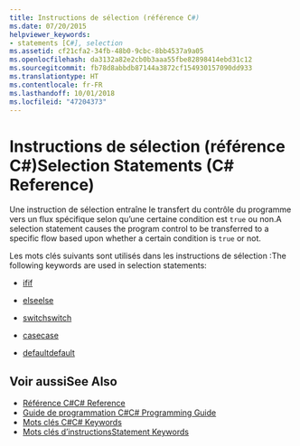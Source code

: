 ```yaml
---
title: Instructions de sélection (référence C#)
ms.date: 07/20/2015
helpviewer_keywords:
- statements [C#], selection
ms.assetid: cf21cfa2-34fb-48b0-9cbc-8bb4537a9a05
ms.openlocfilehash: da3132a82e2cb0b3aaa55fbe82898414ebd31c12
ms.sourcegitcommit: fb78d8abbdb87144a3872cf154930157090dd933
ms.translationtype: HT
ms.contentlocale: fr-FR
ms.lasthandoff: 10/01/2018
ms.locfileid: "47204373"
---
```

# <a name="selection-statements-c-reference"></a><span data-ttu-id="427a8-102">Instructions de sélection (référence C#)</span><span class="sxs-lookup"><span data-stu-id="427a8-102">Selection Statements (C# Reference)</span></span>
<span data-ttu-id="427a8-103">Une instruction de sélection entraîne le transfert du contrôle du programme vers un flux spécifique selon qu’une certaine condition est `true` ou non.</span><span class="sxs-lookup"><span data-stu-id="427a8-103">A selection statement causes the program control to be transferred to a specific flow based upon whether a certain condition is `true` or not.</span></span>  
  
 <span data-ttu-id="427a8-104">Les mots clés suivants sont utilisés dans les instructions de sélection :</span><span class="sxs-lookup"><span data-stu-id="427a8-104">The following keywords are used in selection statements:</span></span>  
  
-   [<span data-ttu-id="427a8-105">if</span><span class="sxs-lookup"><span data-stu-id="427a8-105">if</span></span>](../../../csharp/language-reference/keywords/if-else.md)  
  
-   [<span data-ttu-id="427a8-106">else</span><span class="sxs-lookup"><span data-stu-id="427a8-106">else</span></span>](../../../csharp/language-reference/keywords/if-else.md)  
  
-   [<span data-ttu-id="427a8-107">switch</span><span class="sxs-lookup"><span data-stu-id="427a8-107">switch</span></span>](../../../csharp/language-reference/keywords/switch.md)  
  
-   [<span data-ttu-id="427a8-108">case</span><span class="sxs-lookup"><span data-stu-id="427a8-108">case</span></span>](../../../csharp/language-reference/keywords/switch.md)  
  
-   [<span data-ttu-id="427a8-109">default</span><span class="sxs-lookup"><span data-stu-id="427a8-109">default</span></span>](../../../csharp/language-reference/keywords/switch.md)  

## <a name="see-also"></a><span data-ttu-id="427a8-110">Voir aussi</span><span class="sxs-lookup"><span data-stu-id="427a8-110">See Also</span></span>

- [<span data-ttu-id="427a8-111">Référence C#</span><span class="sxs-lookup"><span data-stu-id="427a8-111">C# Reference</span></span>](../../../csharp/language-reference/index.md)  
- [<span data-ttu-id="427a8-112">Guide de programmation C#</span><span class="sxs-lookup"><span data-stu-id="427a8-112">C# Programming Guide</span></span>](../../../csharp/programming-guide/index.md)  
- [<span data-ttu-id="427a8-113">Mots clés C#</span><span class="sxs-lookup"><span data-stu-id="427a8-113">C# Keywords</span></span>](../../../csharp/language-reference/keywords/index.md)  
- [<span data-ttu-id="427a8-114">Mots clés d’instructions</span><span class="sxs-lookup"><span data-stu-id="427a8-114">Statement Keywords</span></span>](../../../csharp/language-reference/keywords/statement-keywords.md)
